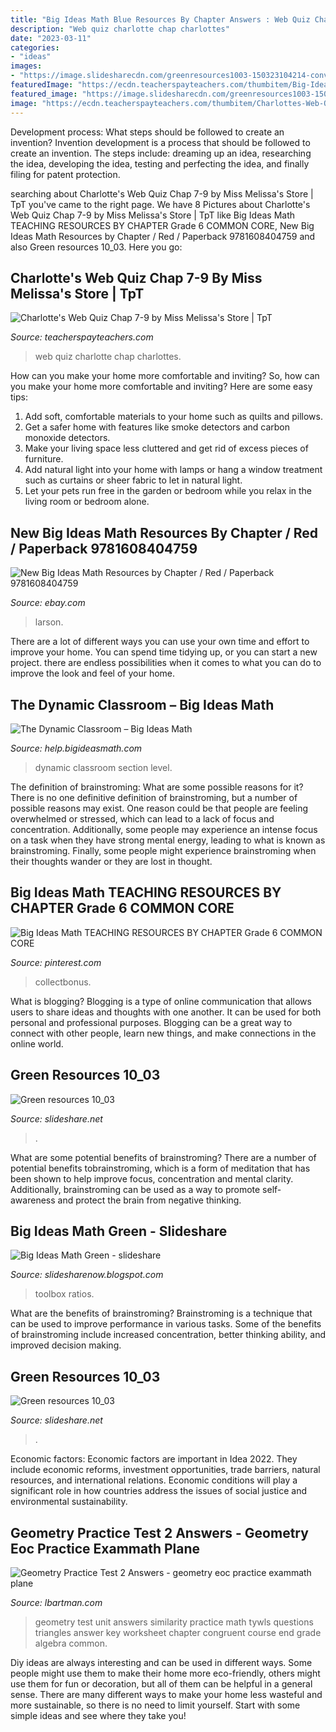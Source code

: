 ```yaml
---
title: "Big Ideas Math Blue Resources By Chapter Answers : Web Quiz Charlotte Chap Charlottes"
description: "Web quiz charlotte chap charlottes"
date: "2023-03-11"
categories:
- "ideas"
images:
- "https://image.slidesharecdn.com/greenresources1003-150323104214-conversion-gate01/95/green-resources-1003-3-638.jpg?cb=1427125373"
featuredImage: "https://ecdn.teacherspayteachers.com/thumbitem/Big-Ideas-Math-Green-Unit-5-Ratios-and-Rates-Toolbox-5159001-1580934018/original-5159001-1.jpg"
featured_image: "https://image.slidesharecdn.com/greenresources1003-150323104214-conversion-gate01/95/green-resources-1003-3-638.jpg?cb=1427125373"
image: "https://ecdn.teacherspayteachers.com/thumbitem/Charlottes-Web-Quiz-Chap-7-9-1719986-1500875428/original-1719986-1.jpg"
---
```



Development process: What steps should be followed to create an invention?
Invention development is a process that should be followed to create an invention. The steps include: dreaming up an idea, researching the idea, developing the idea, testing and perfecting the idea, and finally filing for patent protection.

	

		
searching about Charlotte&#039;s Web Quiz Chap 7-9 by Miss Melissa&#039;s Store | TpT you've came to the right page. We have 8 Pictures about Charlotte&#039;s Web Quiz Chap 7-9 by Miss Melissa&#039;s Store | TpT like Big Ideas Math TEACHING RESOURCES BY CHAPTER Grade 6 COMMON CORE, New Big Ideas Math Resources by Chapter / Red / Paperback 9781608404759 and also Green resources 10_03. Here you go:
		
    
## Charlotte&#039;s Web Quiz Chap 7-9 By Miss Melissa&#039;s Store | TpT

<img loading=lazy src="https://ecdn.teacherspayteachers.com/thumbitem/Charlottes-Web-Quiz-Chap-7-9-1719986-1500875428/original-1719986-1.jpg" onerror="this.onerror=null;this.src='https://tse1.mm.bing.net/th?id=OIP.o7VIL3SZx2ycLtEKpknJQgAAAA&amp;pid=15.1';" alt="Charlotte&#039;s Web Quiz Chap 7-9 by Miss Melissa&#039;s Store | TpT">

_Source: teacherspayteachers.com_

>web quiz charlotte chap charlottes. 

	

How can you make your home more comfortable and inviting?
So, how can you make your home more comfortable and inviting? Here are some easy tips: 
1. Add soft, comfortable materials to your home such as quilts and pillows. 
2. Get a safer home with features like smoke detectors and carbon monoxide detectors. 
3. Make your living space less cluttered and get rid of excess pieces of furniture. 
4. Add natural light into your home with lamps or hang a window treatment such as curtains or sheer fabric to let in natural light. 
5. Let your pets run free in the garden or bedroom while you relax in the living room or bedroom alone.

    
## New Big Ideas Math Resources By Chapter / Red / Paperback 9781608404759

<img loading=lazy src="https://i.ebayimg.com/images/g/ncUAAOSwMjVfb8Os/s-l400.jpg" onerror="this.onerror=null;this.src='https://tse3.mm.bing.net/th?id=OIP.bG0Hb6WCQmpqf8pMoUjZ3wAAAA&amp;pid=15.1';" alt="New Big Ideas Math Resources by Chapter / Red / Paperback 9781608404759">

_Source: ebay.com_

>larson. 

	

There are a lot of different ways you can use your own time and effort to improve your home. You can spend time tidying up, or you can start a new project. there are endless possibilities when it comes to what you can do to improve the look and feel of your home.

    
## The Dynamic Classroom – Big Ideas Math

<img loading=lazy src="https://help.bigideasmath.com/hc/article_attachments/115001959814/blobid0.png" onerror="this.onerror=null;this.src='https://tse2.mm.bing.net/th?id=OIP.AqyMcL-08OAQpmOs66lOmQHaD9&amp;pid=15.1';" alt="The Dynamic Classroom – Big Ideas Math">

_Source: help.bigideasmath.com_

>dynamic classroom section level. 

	

The definition of brainstroming: What are some possible reasons for it?
There is no one definitive definition of brainstroming, but a number of possible reasons may exist. One reason could be that people are feeling overwhelmed or stressed, which can lead to a lack of focus and concentration. Additionally, some people may experience an intense focus on a task when they have strong mental energy, leading to what is known as brainstroming. Finally, some people might experience brainstroming when their thoughts wander or they are lost in thought.

    
## Big Ideas Math TEACHING RESOURCES BY CHAPTER Grade 6 COMMON CORE

<img loading=lazy src="https://i.pinimg.com/736x/2d/97/68/2d976895ba1ce2caf7f4a2dea6c066ae.jpg" onerror="this.onerror=null;this.src='https://tse1.mm.bing.net/th?id=OIP.2_RDvSQVFixCbnWXSqZaYQHaJ3&amp;pid=15.1';" alt="Big Ideas Math TEACHING RESOURCES BY CHAPTER Grade 6 COMMON CORE">

_Source: pinterest.com_

>collectbonus. 

	

What is blogging?
Blogging is a type of online communication that allows users to share ideas and thoughts with one another. It can be used for both personal and professional purposes. Blogging can be a great way to connect with other people, learn new things, and make connections in the online world.

    
## Green Resources 10_03

<img loading=lazy src="https://image.slidesharecdn.com/greenresources1003-150323104214-conversion-gate01/95/green-resources-1003-3-638.jpg?cb=1427125373" onerror="this.onerror=null;this.src='https://tse4.mm.bing.net/th?id=OIP.KQ6ssjeqxhVozMLfykz-hwHaJl&amp;pid=15.1';" alt="Green resources 10_03">

_Source: slideshare.net_

>. 

	

What are some potential benefits of brainstroming?
There are a number of potential benefits tobrainstroming, which is a form of meditation that has been shown to help improve focus, concentration and mental clarity. Additionally, brainstroming can be used as a way to promote self-awareness and protect the brain from negative thinking.

    
## Big Ideas Math Green - Slideshare

<img loading=lazy src="https://ecdn.teacherspayteachers.com/thumbitem/Big-Ideas-Math-Green-Unit-5-Ratios-and-Rates-Toolbox-5159001-1580934018/original-5159001-1.jpg" onerror="this.onerror=null;this.src='https://tse4.mm.bing.net/th?id=OIP.biOE6VDZOd97EGOCSSO1kgAAAA&amp;pid=15.1';" alt="Big Ideas Math Green - slideshare">

_Source: slidesharenow.blogspot.com_

>toolbox ratios. 

	

What are the benefits of brainstroming?
Brainstroming is a technique that can be used to improve performance in various tasks. Some of the benefits of brainstroming include increased concentration, better thinking ability, and improved decision making.

    
## Green Resources 10_03

<img loading=lazy src="https://image.slidesharecdn.com/greenresources1003-150323104214-conversion-gate01/95/green-resources-1003-6-638.jpg?cb=1427125373" onerror="this.onerror=null;this.src='https://tse2.mm.bing.net/th?id=OIP.BvcZy8ZpyEJPgBcO8G07KwHaJl&amp;pid=15.1';" alt="Green resources 10_03">

_Source: slideshare.net_

>. 

	

Economic factors:
Economic factors are important in Idea 2022. They include economic reforms, investment opportunities, trade barriers, natural resources, and international relations. Economic conditions will play a significant role in how countries address the issues of social justice and environmental sustainability.

    
## Geometry Practice Test 2 Answers - Geometry Eoc Practice Exammath Plane

<img loading=lazy src="http://geometry2014.weebly.com/uploads/1/7/2/7/17274492/page_2.jpg" onerror="this.onerror=null;this.src='https://tse3.mm.bing.net/th?id=OIP.f5iHAL_EtYGFWOuUm0_b-QHaKs&amp;pid=15.1';" alt="Geometry Practice Test 2 Answers - geometry eoc practice exammath plane">

_Source: lbartman.com_

>geometry test unit answers similarity practice math tywls questions triangles answer key worksheet chapter congruent course end grade algebra common. 

	

Diy ideas are always interesting and can be used in different ways. Some people might use them to make their home more eco-friendly, others might use them for fun or decoration, but all of them can be helpful in a general sense. There are many different ways to make your home less wasteful and more sustainable, so there is no need to limit yourself. Start with some simple ideas and see where they take you!


